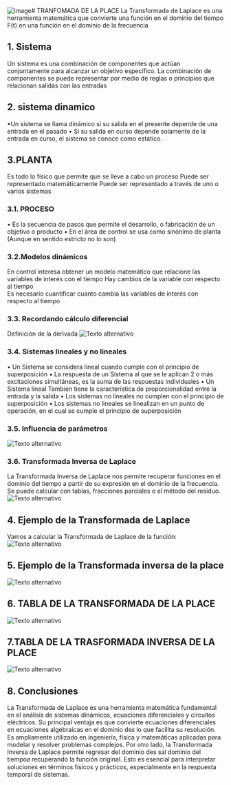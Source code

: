 ![image](https://github.com/user-attachments/assets/e5e26f43-4d9a-48b7-9bab-9a3f8f2df473)# TRANFOMADA DE LA PLACE 
La Transformada de Laplace es una herramienta matemática que convierte una función en el dominio del tiempo F(t) en una función en el dominio de la frecuencia
## 1. Sistema 
Un sistema es una combinación de componentes que actúan conjuntamente para alcanzar un objetivo específico. La combinación de componentes se puede representar por medio de reglas o principios que relacionan salidas con las entradas

## 2. sistema dinamico 
•Un sistema se llama dinámico si su salida en el presente depende de una entrada en el pasado
• Si su salida en curso depende solamente de la entrada en curso, el sistema se conoce como estático.
## 3.PLANTA 
Es todo lo físico que permite que se lleve a cabo un proceso Puede ser representado matemáticamente 
Puede ser representado a través de uno o varios sistemas
### 3.1. PROCESO 
• Es la secuencia de pasos que permite el desarrollo, o fabricación de un objetivo o producto
• En el área de control se usa como sinónimo de planta
(Aunque en sentido estricto no lo son)

### 3.2.Modelos dinámicos
En control interesa obtener un modelo matemático que relacione las variables de interés con el tiempo
Hay cambios de la variable con respecto al tiempo  
Es necesario cuantificar cuanto cambia las variables de
interés con respecto al tiempo

### 3.3. Recordando cálculo diferencial
Definición de la derivada
![Texto alternativo](https://tse4.mm.bing.net/th?id=OIP.-LuSWG5JSTpbRCnBwK-gtQHaE2&pid=Api&P=0&h=180)

### 3.4. Sistemas lineales y no lineales
• Un Sistema se considera lineal cuando cumple con el principio
de superposición
• La respuesta de un Sistema al que se le aplican 2 o más
excitaciones simultáneas, es la suma de las respuestas
individuales
• Un Sistema lineal Tambien tiene la característica de
proporcionalidad entre la entrada y la salida
• Los sistemas no lineales no cumplen con el principio de
superposición
• Los sistemas no lineales se linealizan en un punto de
operación, en el cual se cumple el principio de superposición

### 3.5. Influencia de parámetros
![Texto alternativo](https://ecuaciondiferencialejerciciosresueltos.com/wp-content/uploads/2020/09/InterseccionIntegralesImpropias.png)

### 3.6. Transformada Inversa de Laplace
La Transformada Inversa de Laplace nos permite recuperar funciones en el dominio del tiempo a partir de su expresión en el dominio de la frecuencia. Se puede calcular con tablas, fracciones parciales o el método del residuo.
![Texto alternativo](https://i.ytimg.com/vi/Tjsv03Lvnoc/maxresdefault.jpg)


## 4. Ejemplo de la Transformada de Laplace
Vamos a calcular la Transformada de Laplace de la función:
![Texto alternativo](http://3.bp.blogspot.com/-km_zgvgZ4LE/UYwaTwYkrrI/AAAAAAAAEaE/gNtEiCQIWto/s1600/INTEGRAL+DE+UNA+TRANSFORMADA+DE+LAPLACE+(2).gif)

## 5.  Ejemplo de la Transformada inversa de la place
![Texto alternativo](https://i.ytimg.com/vi/emjeF_8393A/maxresdefault.jpg)

## 6. TABLA DE LA TRANSFORMADA DE LA PLACE
![Texto alternativo](https://d20ohkaloyme4g.cloudfront.net/img/document_thumbnails/f4a69a624d915ca11b44ed307ca1bc91/thumb_1200_1553.png)

## 7.TABLA DE LA TRASFORMADA INVERSA DE LA PLACE 
![Texto alternativo](https://2.bp.blogspot.com/-KPrQWMJGu6s/WvPVoW7S_ZI/AAAAAAAACAo/CYyvXUJDFRwuObz2a_cYY9t-_hhHBBWiwCLcBGAs/s1600/Transformadas+de+Laplace+org.png)

## 8. Conclusiones
La Transformada de Laplace es una herramienta matemática fundamental en el análisis de sistemas dinámicos, ecuaciones diferenciales y circuitos eléctricos. Su principal ventaja es que convierte ecuaciones diferenciales en ecuaciones algebraicas en el dominio de𝑠 lo que facilita su resolución. Es ampliamente utilizado en ingeniería, física y matemáticas aplicadas para modelar y resolver problemas complejos.
Por otro lado, la Transformada Inversa de Laplace permite regresar del dominio des sal dominio del tiempo𝑎 recuperando la función original. Esto es esencial para interpretar soluciones en términos físicos y prácticos, especialmente en la respuesta temporal de sistemas.



